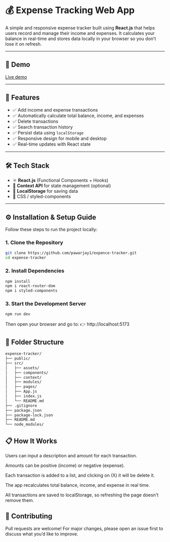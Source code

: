 # 💰 Expense Tracking Web App 

A simple and responsive expense tracker built using **React.js** that helps users record and manage their income and expenses. It calculates your balance in real-time and stores data locally in your browser so you don’t lose it on refresh.

---

## 📸 Demo

<a href="[https://pawar-jay-portfoilio.vercel.app/](https://expence-tracker-2p7orttx1-pawarjay1s-projects.vercel.app/)" > Live demo  </a>

---

## 🧾 Features

- ✅ Add income and expense transactions
- ✅ Automatically calculate total balance, income, and expenses
- ✅ Delete transactions
- ✅ Search transaction history
- ✅ Persist data using `localStorage`
- ✅ Responsive design for mobile and desktop
- ✅ Real-time updates with React state

---

## 🛠 Tech Stack

- ⚛️ **React.js** (Functional Components + Hooks)
- 🎯 **Context API** for state management (optional)
- 💾 **LocalStorage** for saving data
- 🎨 CSS / styled-components 

---

## ⚙️ Installation & Setup Guide

Follow these steps to run the project locally:

### 1. Clone the Repository

```bash
git clone https://github.com/pawarjay1/expence-tracker.git
cd expense-tracker
```
### 2. Install Dependencies

```bash
npm install
npm i react-router-dom
npm i styled-components
```
### 3. Start the Development Server

```bash
npm run dev
```
Then open your browser and go to:
👉 http://localhost:5173


## 📁 Folder Structure

```bash
expense-tracker/
├── public/
├── src/
│   ├── assets/
│   ├── components/
│   ├── context/
│   ├── modules/
│   ├── pages/
│   ├── App.js
│   ├── index.js
│   └── README.md
├── .gitignore
├── package.json
├── package-lock.json
├── README.md
└── node_modules/

```

## 📋 How It Works

Users can input a description and amount for each transaction.

Amounts can be positive (income) or negative (expense).

Each transaction is added to a list, and clicking on (X) it will be delete it.

The app recalculates total balance, income, and expense in real time.

All transactions are saved to localStorage, so refreshing the page doesn't remove them.

## 🤝 Contributing
Pull requests are welcome!
For major changes, please open an issue first to discuss what you’d like to improve.



